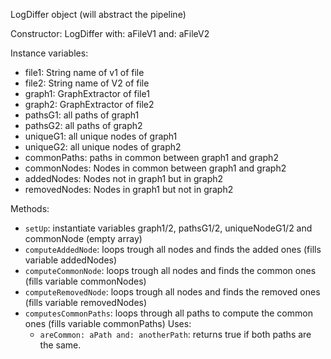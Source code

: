 LogDiffer object (will abstract the pipeline)

Constructor: LogDiffer with: aFileV1 and: aFileV2

Instance variables: 
- file1: String name of v1 of file 
- file2: String name of V2 of file 
- graph1: GraphExtractor of file1 
- graph2: GraphExtractor of file2 
- pathsG1: all paths of graph1 
- pathsG2: all paths of graph2 
- uniqueG1: all unique nodes of graph1 
- uniqueG2: all unique nodes of graph2 
- commonPaths: paths in common between graph1 and graph2 
- commonNodes: Nodes in common between graph1 and graph2 
- addedNodes: Nodes not in graph1 but in graph2 
- removedNodes: Nodes in graph1 but not in graph2

Methods: 
- `setUp`: instantiate variables graph1/2, pathsG1/2, uniqueNodeG1/2 and commonNode (empty array) 
- `computeAddedNode`: loops trough all nodes and finds the added ones (fills variable addedNodes) 
- `computeCommonNode`: loops trough all nodes and finds the common ones (fills variable commonNodes) 
- `computeRemovedNode`: loops trough all nodes and finds the removed ones (fills variable removedNodes) 
- `computesCommonPaths`: loops through all paths to compute the common ones (fills variable commonPaths) Uses: 
	- `areCommon: aPath and: anotherPath`: returns true if both paths are the same.
